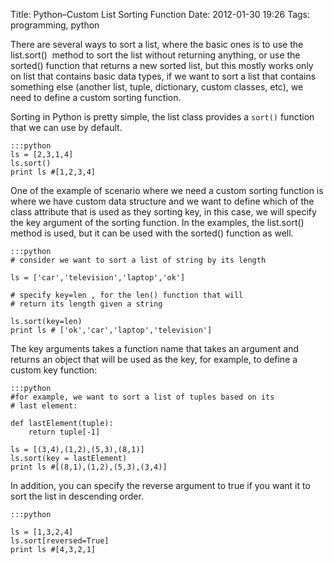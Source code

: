 Title: Python–Custom List Sorting Function
Date: 2012-01-30 19:26
Tags: programming, python


There are several ways to sort a list, where the basic ones is to use
the list.sort()  method to sort the list without returning anything, or
use the sorted() function that returns a new sorted list, but this
mostly works only on list that contains basic data types, if we want to
sort a list that contains something else (another list, tuple,
dictionary, custom classes, etc), we need to define a custom sorting
function.

Sorting in Python is pretty simple, the list class provides a `sort()`
function that we can use by default.

    :::python
    ls = [2,3,1,4]
    ls.sort()
    print ls #[1,2,3,4]

One of the example of scenario where we need a custom sorting function
is where we have custom data structure and we want to define which of
the class attribute that is used as they sorting key, in this case, we
will specify the key argument of the sorting function. In the examples,
the list.sort() method is used, but it can be used with the sorted()
function as well.

    :::python
    # consider we want to sort a list of string by its length

    ls = ['car','television','laptop','ok']

    # specify key=len , for the len() function that will
    # return its length given a string

    ls.sort(key=len)
    print ls # ['ok','car','laptop','television']

The key arguments takes a function name that takes an
argument and returns an object that will be used as the key, for
example, to define a custom key function:

    :::python
    #for example, we want to sort a list of tuples based on its
    # last element:

    def lastElement(tuple):
        return tuple[-1]

    ls = [(3,4),(1,2),(5,3),(8,1)]
    ls.sort(key = lastElement)
    print ls #[(8,1),(1,2),(5,3),(3,4)]

In addition, you can specify the reverse argument to true if you want it
to sort the list in descending order.

    :::python

    ls = [1,3,2,4]
    ls.sort[reversed=True]
    print ls #[4,3,2,1]